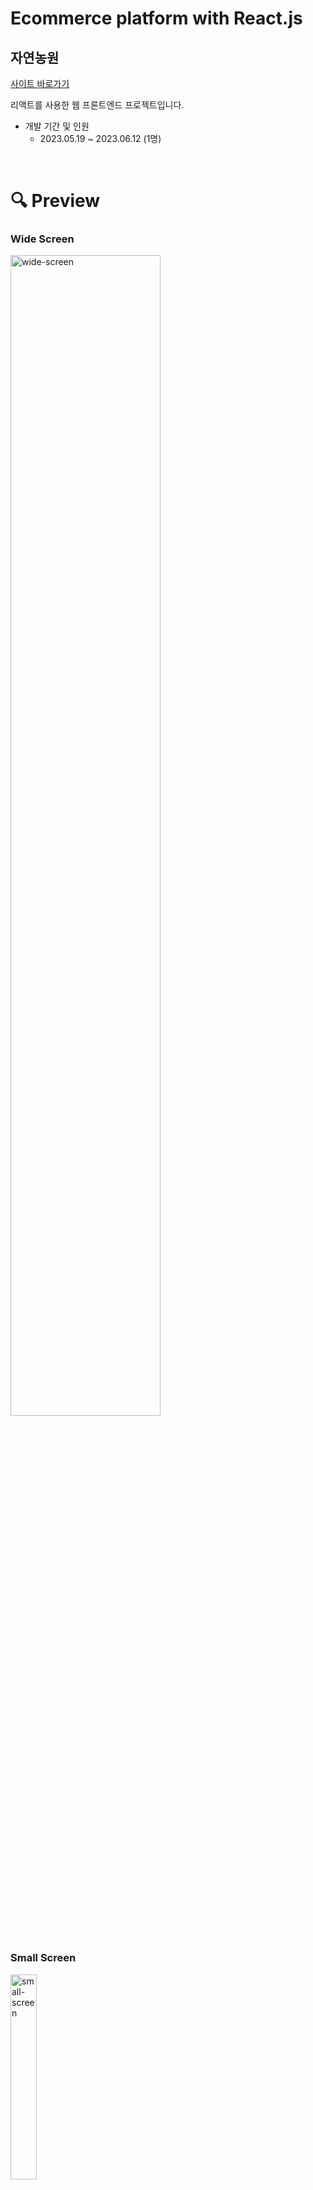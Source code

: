 # Ecommerce platform with React.js
## 자연농원
[사이트 바로가기](https://naturefarm.netlify.com)   

리액트를 사용한 웹 프론트엔드 프로젝트입니다. 
- 개발 기간 및 인원
  - 2023.05.19 ~ 2023.06.12 (1명)  

<br />

# 🔍 Preview
### Wide Screen   
<img alt="wide-screen" src="https://github.com/naturekim/shop-nature/assets/66105089/4e428f31-d0a8-4358-8eca-624c8d48dfc4" width="69%">

### Small Screen   
<img alt="small-screen" src="https://github.com/naturekim/shop-nature/assets/66105089/a0a73284-f545-4611-8a53-dc6984e50d3e" width="29%">   

<br />

# Stacks
- Front-end  
![HTML5](https://img.shields.io/badge/-HTML5-F05032?style=for-the-badge&logo=html5&logoColor=ffffff)
![CSS3](https://img.shields.io/badge/-CSS3-007ACC?style=for-the-badge&logo=css3)
![JavaScript](https://img.shields.io/badge/-JavaScript-%23F7DF1C?style=for-the-badge&logo=javascript&logoColor=000000&labelColor=%23F7DF1C&color=%23FFCE5A)
![React](https://img.shields.io/badge/-React-222222?style=for-the-badge&logo=react)
 ![reactrouter](https://img.shields.io/badge/ReactRouter-CA4245.svg?&style=for-the-badge&logo=ReactRouter&logoColor=white)
 ![redux](https://img.shields.io/badge/Redux-764ABC.svg?&style=for-the-badge&logo=Redux&logoColor=white)

- Common  
![Git](https://img.shields.io/badge/-Git-F05032?style=for-the-badge&logo=git&logoColor=ffffff)
![Github](https://img.shields.io/badge/-GitHub-181717?style=for-the-badge&logo=github&logoColor=ffffff)
![Font Awesome](https://img.shields.io/badge/-FontAwesome-528DD7?style=for-the-badge&logo=font-awesome&logoColor=white)

<br />

# 🛠 Features
- 순수 CSS로 구현된 반응형 UI
- React-router로 페이지 이동
- Redux를 이용한 전역 상태관리 (장바구니)
- 구성
  - 메인 페이지
    - Header, Navigator, Footer
    - 반응형 상품 목록
  - 상품 상세 페이지
    - 반응형 상품이미지
    - 상품설명 탭
    - 장바구니담기
  - 장바구니 페이지
    - 장바구니에 담긴 상품 목록
    - 수량 변경 및 삭제
    - 체크박스 선택하여 여러 상품 선택하여 삭제/결제금액 반영
    - 결제금액 표시   

<br />

# ⚙️ Installation

##

```bash
$ git clone https://github.com/naturekim/shop-nature
$ cd shop-nature
$ npm start
```

<br />

# License
[MIT](https://choosealicense.com/licenses/mit/)

<br />

# 프로젝트 후기

**첫 리액트 프로젝트**

리액트의 state와 props, 컴포넌트, 그리고 JSX 내부에서의 코드 사용, useEffect 등
낯설고 헷갈렸던 개념들이 익숙해지고 리액트의 편리함을 체감할 수 있었다.
리액트는 반복되는 코드를 컴포넌트화 하여 코드를 줄일 수 있고, 리액트의 state를 사용하면 자바스크립트에서 변수와는 달리 UI를 렌더링하는 코드를 넣지 않아도 되서 편리한 것 같다.

**반응형 퍼블리싱**

 CSS는 라이브러리의 도움을 받지 않고 구현하는 것을 목표로 해서, 그리고 넓은 화면과 좁은 화면을 둘다 고려해서 퍼블리싱을 하다보니 다소 시간이 걸렸는데 프로젝트 후반부에 들어서니 이전에 비해 단축되고 있다는 것을 느꼈다.
 막막할때는 다른 사이트들과 책을 참고하여 개발하여 안써본 css 속성들도 알게되었다.
 많이 사용되는 기본적인 UI 요소들을 만들어보아서 좋았다.


**쇼핑몰 사이트**

프로젝트를 하며 다른 쇼핑몰 사이트를 관찰하면서 이렇게나 세세하게 많은 기능이 있다는 것을 새삼 깨달았다. 로그인, 회원가입, 캐러셀, 결제 등 다른 기능들도 궁금하고 구현해보고 싶다.

<br />

**아쉬운점**  

이번에 useEffect를 많이 사용해보지 않아서 언제 사용하는지 잘 와닿지 않았다. 활용할 수 있는 곳을 찾아 더 사용해보고 싶다. 또한 백엔드도 개발해 axios도 사용해보고 싶다.   
HTML 요소들이 추가될수록 css가 복잡해져 다음날 수정하려고 하니 헷갈리는 스트레스가 있어 scss의 필요성을 체감했다.
